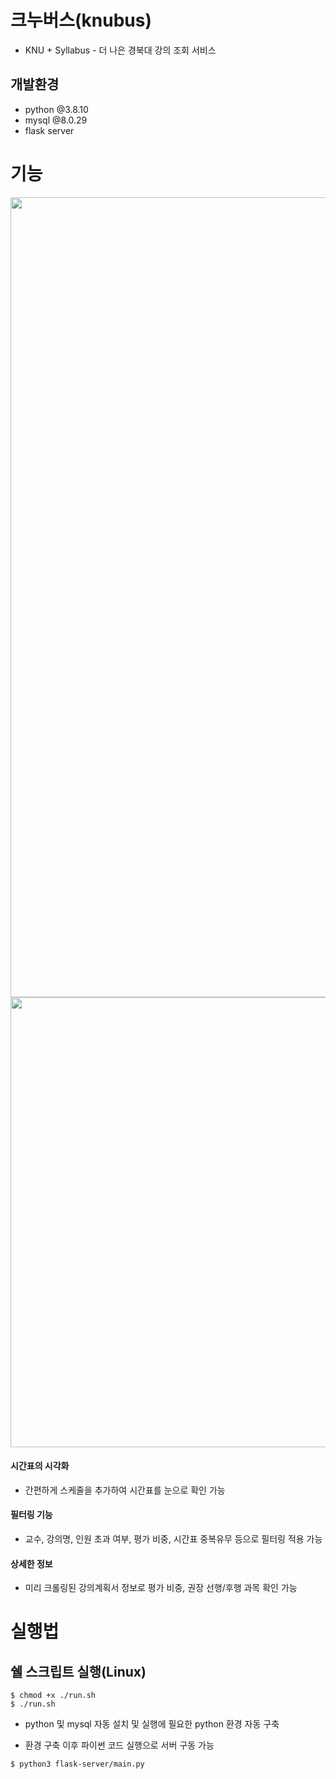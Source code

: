# 크누버스(knubus)
- KNU + Syllabus - 더 나은 경북대 강의 조회 서비스
## 개발환경
- python @3.8.10
- mysql @8.0.29
- flask server



# 기능
<img src='https://user-images.githubusercontent.com/101383098/172840533-c950950c-f0a8-440a-8cd9-4c1af32aa0ed.png' width = '1280'>
<img src='https://user-images.githubusercontent.com/54511614/172935281-4b6c105f-a8d3-4fe0-b5bc-5a0295c26cb5.png' width = '720'>

#### 시간표의 시각화
- 간편하게 스케줄을 추가하여 시간표를 눈으로 확인 가능
#### 필터링 기능
- 교수, 강의명, 인원 초과 여부, 평가 비중, 시간표 중복유무 등으로 필터링 적용 가능
#### 상세한 정보
- 미리 크롤링된 강의계획서 정보로 평가 비중, 권장 선행/후행 과목 확인 가능



# 실행법
## 쉘 스크립트 실행(Linux)

```
$ chmod +x ./run.sh
$ ./run.sh
```
- python 및 mysql 자동 설치 및 실행에 필요한 python 환경 자동 구축

- 환경 구축 이후 파이썬 코드 실행으로 서버 구동 가능
```
$ python3 flask-server/main.py
```

